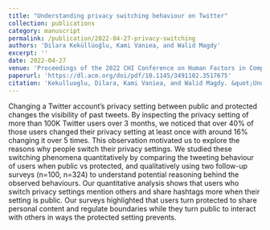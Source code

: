 ```yaml
---
title: "Understanding privacy switching behaviour on Twitter"
collection: publications
category: manuscript
permalink: /publication/2022-04-27-privacy-switching
authors: 'Dilara Keküllüoğlu, Kami Vaniea, and Walid Magdy'
excerpt: ''
date: 2022-04-27
venue: 'Proceedings of the 2022 CHI Conference on Human Factors in Computing Systems'
paperurl: 'https://dl.acm.org/doi/pdf/10.1145/3491102.3517675'
citation: 'Kekulluoglu, Dilara, Kami Vaniea, and Walid Magdy. &quot;Understanding privacy switching behaviour on Twitter.&quot; <i>Proceedings of the 2022 CHI Conference on Human Factors in Computing Systems</i>. 2022.'
---
```


Changing a Twitter account’s privacy setting between public and protected changes the visibility of past tweets. By inspecting the privacy setting of more than 100K Twitter users over 3 months, we noticed that over 40% of those users changed their privacy setting at least once with around 16% changing it over 5 times. This observation motivated us to explore the reasons why people switch their privacy settings. We studied these switching phenomena quantitatively by comparing the tweeting behaviour of users when public vs protected, and qualitatively using two follow-up surveys (n=100, n=324) to understand potential reasoning behind the observed behaviours. Our quantitative analysis shows that users who switch privacy settings mention others and share hashtags more when their setting is public. Our surveys highlighted that users turn protected to share personal content and regulate boundaries while they turn public to interact with others in ways the protected setting prevents.
